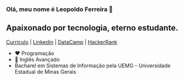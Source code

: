 ### Olá, meu nome é Leopoldo Ferreira 👋

## Apaixonado por tecnologia, eterno estudante.
[Currículo](https://github.com/leopoldoferreira/leopoldoferreira/blob/main/Currículo%20-%20Leopoldo%20Ferreira.docx.pdf) | 
[Linkedin](https://linkedin.com/in/leopoldo-ferreira) | 
[DataCamp](https://www.datacamp.com/profile/leopoldoferreira) | 
[HackerRank](https://www.hackerrank.com/leopoldoferreira)

- :heart: Programação 
- 🗽 Inglês Avançado <br>
- Bacharel em Sistemas de Informação pela UEMG - Universidade Estadual de Minas Gerais <br>


[linkedin]: https://linkedin.com/in/leopoldo-ferreira
[datacamp]: https://www.datacamp.com/profile/leopoldoferreira
